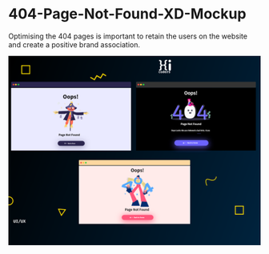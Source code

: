 # 404-Page-Not-Found-XD-Mockup
Optimising the 404 pages is important to retain the users on the website and create a positive brand association.

![](https://github.com/hicodersofficial/404-Page-Not-Found-XD-Mockup/blob/master/dribble.png?raw=true)
